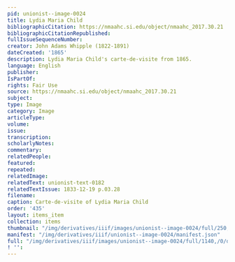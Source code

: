 ```yaml
---
pid: unionist--image-0024
title: Lydia Maria Child
bibliographicCitation: https://nmaahc.si.edu/object/nmaahc_2017.30.21
bibliographicCitationRepublished: 
fullIssueSequenceNumber: 
creator: John Adams Whipple (1822-1891)
dateCreated: '1865'
description: Lydia Maria Child's carte-de-visite from 1865.
language: English
publisher: 
IsPartOf: 
rights: Fair Use
source: https://nmaahc.si.edu/object/nmaahc_2017.30.21
subject: 
type: Image
category: Image
articleType: 
volume: 
issue: 
transcription: 
scholarlyNotes: 
commentary: 
relatedPeople: 
featured: 
repeated: 
relatedImage: 
relatedText: unionist-text-0182
relatedTextIssue: 1833-12-19 p.03.28
filename: 
caption: Carte-de-visite of Lydia Maria Child
order: '435'
layout: items_item
collection: items
thumbnail: "/img/derivatives/iiif/images/unionist--image-0024/full/250,/0/default.jpg"
manifest: "/img/derivatives/iiif/unionist--image-0024/manifest.json"
full: "/img/derivatives/iiif/images/unionist--image-0024/full/1140,/0/default.jpg"
! '': 
---
```

